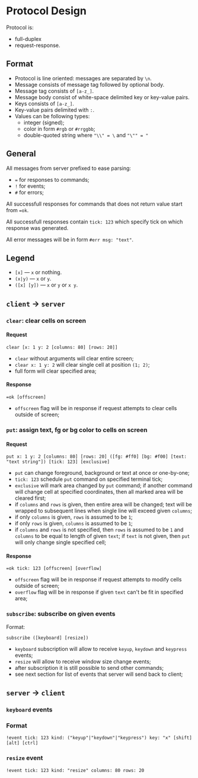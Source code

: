 # Protocol Design

Protocol is:
* full-duplex
* request-response.

## Format

* Protocol is line oriented: messages are separated by `\n`.
* Message consists of message tag followed by optional body.
* Message tag consists of `[a-z_]`.
* Message body consist of white-space delimited key or key-value pairs.
* Keys consists of `[a-z_]`.
* Key-value pairs delimited with `:`.
* Values can be following types:
    * integer (signed);
    * color in form `#rgb` or `#rrggbb`;
    * double-quoted string where `"\\" = \` and `"\"" = "`

## General

All messages from server prefixed to ease parsing:

* `=` for responses to commands;
* `!` for events;
* `#` for errors;

All successfull responses for commands that does not return value start from
`=ok`.

All successfull responses contain `tick: 123` which specify tick on
which response was generated.

All error messages will be in form `#err msg: "text"`.

## Legend

* `[x]` — `x` or nothing.
* `(x|y)` — `x` or `y`.
* `([x] [y])` — `x` or `y` or `x y`.

## `client` → `server`

### `clear`: clear cells on screen

#### Request

```
clear [x: 1 y: 2 [columns: 80] [rows: 20]]
```

* `clear` without arguments will clear entire screen;
* `clear x: 1 y: 2` will clear single cell at position `(1; 2)`;
* full form will clear specified area;

#### Response

```
=ok [offscreen]
```

* `offscreen` flag will be in response if request attempts to clear cells
   outside of screen;

### `put`: assign text, fg or bg color to cells on screen

#### Request

```
put x: 1 y: 2 [columns: 80] [rows: 20] ([fg: #ff0] [bg: #f00] [text: "text string"]) [tick: 123] [exclusive]
```

* `put` can change foreground, background or text at once or one-by-one;
* `tick: 123` schedule `put` command on specified terminal tick;
* `exclusive` will mark area changed by `put` command; if another command will
  change cell at specified coordinates, then all marked area will
  be cleared first;
* if `columns` and `rows` is given, then entire area will be changed; text
  will be wrapped to subsequent lines when single line will exceed given `columns`;
* if only `columns` is given, `rows` is assumed to be `1`;
* if only `rows` is given, `columns` is assumed to be `1`;
* if `columns` and `rows` is not specified, then `rows` is assumed to be `1`
  and `columns` to be equal to length of given `text`; if `text` is not given,
  then `put` will only change single specified cell;

#### Response

```
=ok tick: 123 [offscreen] [overflow]
```

* `offscreen` flag will be in response if request attempts to modify cells
  outside of screen;
* `overflow` flag will be in response if given `text` can't be fit in specified
  area;

### `subscribe`: subscribe on given events

Format:

```
subscribe ([keyboard] [resize])
```

* `keyboard` subscription will allow to receive `keyup`, `keydown` and
  `keypress` events;
* `resize` will allow to receive window size change events;
* after subscription it is still possible to send other commands;
* see next section for list of events that server will send back to client;

## `server` → `client`

### `keyboard` events

### Format

```
!event tick: 123 kind: ("keyup"|"keydown"|"keypress") key: "x" [shift] [alt] [ctrl]
```

### `resize` event

```
!event tick: 123 kind: "resize" columns: 80 rows: 20
```
